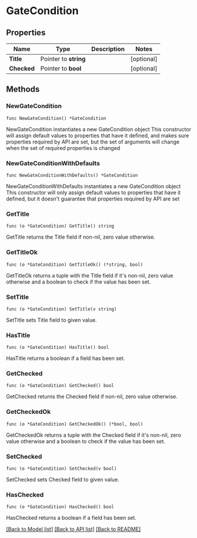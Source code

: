# GateCondition

## Properties

Name | Type | Description | Notes
------------ | ------------- | ------------- | -------------
**Title** | Pointer to **string** |  | [optional] 
**Checked** | Pointer to **bool** |  | [optional] 

## Methods

### NewGateCondition

`func NewGateCondition() *GateCondition`

NewGateCondition instantiates a new GateCondition object
This constructor will assign default values to properties that have it defined,
and makes sure properties required by API are set, but the set of arguments
will change when the set of required properties is changed

### NewGateConditionWithDefaults

`func NewGateConditionWithDefaults() *GateCondition`

NewGateConditionWithDefaults instantiates a new GateCondition object
This constructor will only assign default values to properties that have it defined,
but it doesn't guarantee that properties required by API are set

### GetTitle

`func (o *GateCondition) GetTitle() string`

GetTitle returns the Title field if non-nil, zero value otherwise.

### GetTitleOk

`func (o *GateCondition) GetTitleOk() (*string, bool)`

GetTitleOk returns a tuple with the Title field if it's non-nil, zero value otherwise
and a boolean to check if the value has been set.

### SetTitle

`func (o *GateCondition) SetTitle(v string)`

SetTitle sets Title field to given value.

### HasTitle

`func (o *GateCondition) HasTitle() bool`

HasTitle returns a boolean if a field has been set.

### GetChecked

`func (o *GateCondition) GetChecked() bool`

GetChecked returns the Checked field if non-nil, zero value otherwise.

### GetCheckedOk

`func (o *GateCondition) GetCheckedOk() (*bool, bool)`

GetCheckedOk returns a tuple with the Checked field if it's non-nil, zero value otherwise
and a boolean to check if the value has been set.

### SetChecked

`func (o *GateCondition) SetChecked(v bool)`

SetChecked sets Checked field to given value.

### HasChecked

`func (o *GateCondition) HasChecked() bool`

HasChecked returns a boolean if a field has been set.


[[Back to Model list]](../README.md#documentation-for-models) [[Back to API list]](../README.md#documentation-for-api-endpoints) [[Back to README]](../README.md)


